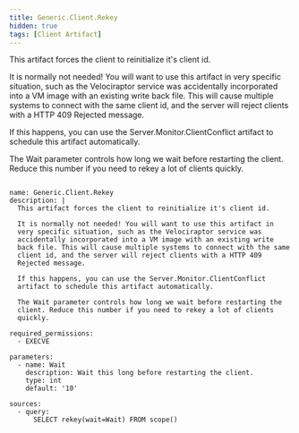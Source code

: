 ```yaml
---
title: Generic.Client.Rekey
hidden: true
tags: [Client Artifact]
---
```


This artifact forces the client to reinitialize it's client id.

It is normally not needed! You will want to use this artifact in
very specific situation, such as the Velociraptor service was
accidentally incorporated into a VM image with an existing write
back file. This will cause multiple systems to connect with the same
client id, and the server will reject clients with a HTTP 409
Rejected message.

If this happens, you can use the Server.Monitor.ClientConflict
artifact to schedule this artifact automatically.

The Wait parameter controls how long we wait before restarting the
client. Reduce this number if you need to rekey a lot of clients
quickly.


<pre><code class="language-yaml">
name: Generic.Client.Rekey
description: |
  This artifact forces the client to reinitialize it's client id.

  It is normally not needed! You will want to use this artifact in
  very specific situation, such as the Velociraptor service was
  accidentally incorporated into a VM image with an existing write
  back file. This will cause multiple systems to connect with the same
  client id, and the server will reject clients with a HTTP 409
  Rejected message.

  If this happens, you can use the Server.Monitor.ClientConflict
  artifact to schedule this artifact automatically.

  The Wait parameter controls how long we wait before restarting the
  client. Reduce this number if you need to rekey a lot of clients
  quickly.

required_permissions:
  - EXECVE

parameters:
  - name: Wait
    description: Wait this long before restarting the client.
    type: int
    default: '10'

sources:
  - query:
      SELECT rekey(wait=Wait) FROM scope()

</code></pre>

